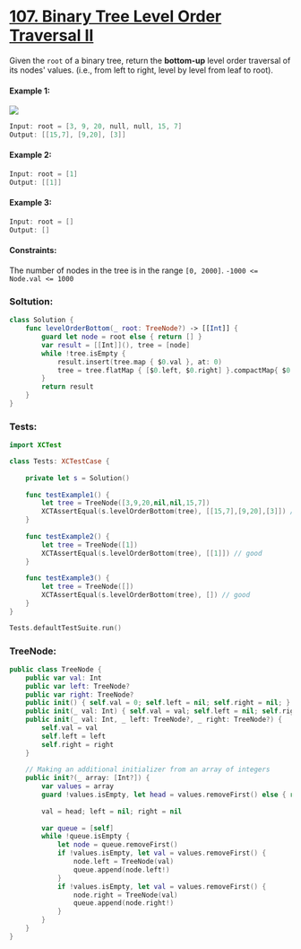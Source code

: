 # [107. Binary Tree Level Order Traversal II](https://leetcode.com/problems/binary-tree-level-order-traversal-ii/)

Given the ```root``` of a binary tree, return the **bottom-up** level order traversal of its nodes' values. (i.e., from left to right, level by level from leaf to root).

#### Example 1:
![](https://assets.leetcode.com/uploads/2021/02/19/tree1.jpg)
```swift
Input: root = [3, 9, 20, null, null, 15, 7]
Output: [[15,7], [9,20], [3]]
```

#### Example 2:
```swift
Input: root = [1]
Output: [[1]]
```

#### Example 3:
```swift
Input: root = []
Output: []
```

#### Constraints:
The number of nodes in the tree is in the range ```[0, 2000]```.
```-1000 <= Node.val <= 1000```

### Soltution:
```swift
class Solution {
    func levelOrderBottom(_ root: TreeNode?) -> [[Int]] {
        guard let node = root else { return [] }
        var result = [[Int]](), tree = [node]
        while !tree.isEmpty {
            result.insert(tree.map { $0.val }, at: 0)
            tree = tree.flatMap { [$0.left, $0.right] }.compactMap{ $0 }
        }
        return result
    }
}
```

### Tests:
```swift
import XCTest

class Tests: XCTestCase {
    
    private let s = Solution()
    
    func testExample1() {
        let tree = TreeNode([3,9,20,nil,nil,15,7])
        XCTAssertEqual(s.levelOrderBottom(tree), [[15,7],[9,20],[3]]) // good
    }
    
    func testExample2() {
        let tree = TreeNode([1])
        XCTAssertEqual(s.levelOrderBottom(tree), [[1]]) // good
    }
    
    func testExample3() {
        let tree = TreeNode([])
        XCTAssertEqual(s.levelOrderBottom(tree), []) // good
    }
}

Tests.defaultTestSuite.run()

```

### TreeNode:
```swift
public class TreeNode {
    public var val: Int
    public var left: TreeNode?
    public var right: TreeNode?
    public init() { self.val = 0; self.left = nil; self.right = nil; }
    public init(_ val: Int) { self.val = val; self.left = nil; self.right = nil; }
    public init(_ val: Int, _ left: TreeNode?, _ right: TreeNode?) {
        self.val = val
        self.left = left
        self.right = right
    }
    
    // Making an additional initializer from an array of integers
    public init?(_ array: [Int?]) {
        var values = array
        guard !values.isEmpty, let head = values.removeFirst() else { return nil }
        
        val = head; left = nil; right = nil
        
        var queue = [self]
        while !queue.isEmpty {
            let node = queue.removeFirst()
            if !values.isEmpty, let val = values.removeFirst() {
                node.left = TreeNode(val)
                queue.append(node.left!)
            }
            if !values.isEmpty, let val = values.removeFirst() {
                node.right = TreeNode(val)
                queue.append(node.right!)
            }
        }
    }
}
```